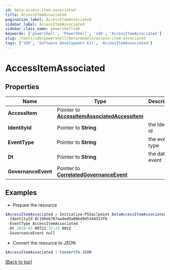 ```yaml
---
id: beta-access-item-associated
title: AccessItemAssociated
pagination_label: AccessItemAssociated
sidebar_label: AccessItemAssociated
sidebar_class_name: powershellsdk
keywords: ['powershell', 'PowerShell', 'sdk', 'AccessItemAssociated'] 
slug: /tools/sdk/powershell/beta/models/access-item-associated
tags: ['SDK', 'Software Development Kit', 'AccessItemAssociated']
---
```



# AccessItemAssociated

## Properties

Name | Type | Description | Notes
------------ | ------------- | ------------- | -------------
**AccessItem** |  Pointer to [**AccessItemAssociatedAccessItem**](access-item-associated-access-item) |  | [optional] 
**IdentityId** |  Pointer to **String** | the identity id | [optional] 
**EventType** |  Pointer to **String** | the event type | [optional] 
**Dt** |  Pointer to **String** | the date of event | [optional] 
**GovernanceEvent** |  Pointer to [**CorrelatedGovernanceEvent**](correlated-governance-event) |  | [optional] 

## Examples

- Prepare the resource
```powershell
$AccessItemAssociated = Initialize-PSSailpoint.BetaAccessItemAssociated  -AccessItem null `
 -IdentityId 8c190e6787aa4ed9a90bd9d5344523fb `
 -EventType AccessItemAssociated `
 -Dt 2019-03-08T22:37:33.901Z `
 -GovernanceEvent null
```

- Convert the resource to JSON
```powershell
$AccessItemAssociated | ConvertTo-JSON
```


[[Back to top]](#) 


